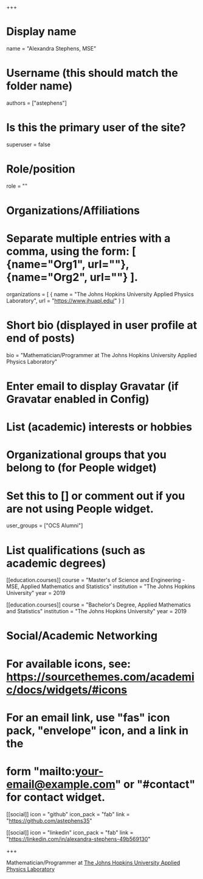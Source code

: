 +++
# Display name
name = "Alexandra Stephens, MSE"

# Username (this should match the folder name)
authors = ["astephens"]

# Is this the primary user of the site?
superuser = false

# Role/position
role = ""

# Organizations/Affiliations
#    Separate multiple entries with a comma, using the form: [ {name="Org1", url=""}, {name="Org2", url=""} ].
organizations = [ { name = "The Johns Hopkins University Applied Physics Laboratory", url = "https://www.jhuapl.edu/" } ]

# Short bio (displayed in user profile at end of posts)
bio = "Mathematician/Programmer at The Johns Hopkins University Applied Physics Laboratory"

# Enter email to display Gravatar (if Gravatar enabled in Config)


# List (academic) interests or hobbies



# Organizational groups that you belong to (for People widget)
# Set this to [] or comment out if you are not using People widget.
user_groups = ["OCS Alumni"]

# List qualifications (such as academic degrees)
[[education.courses]]
  course = "Master's of Science and Engineering - MSE, Applied Mathematics and Statistics"
  institution = "The Johns Hopkins University"
  year = 2019

[[education.courses]]
  course = "Bachelor's Degree, Applied Mathematics and Statistics"
  institution = "The Johns Hopkins University"
  year = 2019

# Social/Academic Networking
# For available icons, see: https://sourcethemes.com/academic/docs/widgets/#icons
# For an email link, use "fas" icon pack, "envelope" icon, and a link in the
# form "mailto:your-email@example.com" or "#contact" for contact widget.

[[social]]
  icon = "github"
  icon_pack = "fab"
  link = "https://github.com/astephens35"

[[social]]
  icon = "linkedin"
  icon_pack = "fab"
  link = "https://linkedin.com/in/alexandra-stephens-49b569130"


+++

Mathematician/Programmer at [The Johns Hopkins University Applied Physics Laboratory](https://www.jhuapl.edu/)
